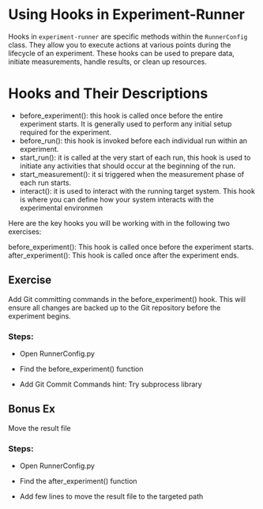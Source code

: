 # Using Hooks in Experiment-Runner
Hooks in `experiment-runner` are specific methods within the `RunnerConfig` class. They allow you to execute actions at various points during the lifecycle of an experiment. These hooks can be used to prepare data, initiate measurements, handle results, or clean up resources.

# Hooks and Their Descriptions
 - before_experiment(): this hook is called once before the entire experiment starts. It is generally used to perform any initial setup required for the experiment.
 - before_run(): this hook is invoked before each individual run within an experiment. 
 - start_run(): it is called at the very start of each run, this hook is used to initiate any activities that should occur at the beginning of the run.
 - start_measurement(): it si triggered when the measurement phase of each run starts.
 - interact(): it is used to interact with the running target system. This hook is where you can define how your system interacts with the experimental environmen

Here are the key hooks you will be working with in the following two exercises:

before_experiment(): This hook is called once before the experiment starts.
after_experiment(): This hook is called once after the experiment ends.

## Exercise 
Add Git committing commands in the before_experiment() hook. This will ensure all changes are backed up to the Git repository before the experiment begins.

### Steps:
 - Open RunnerConfig.py

 - Find the before_experiment() function
 
 - Add Git Commit Commands
    hint: Try subprocess library



## Bonus Ex
Move the result file 

### Steps:
 - Open RunnerConfig.py

 - Find the after_experiment() function

 - Add few lines to move the result file to the targeted path

